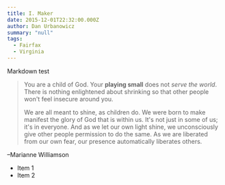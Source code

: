 ```yaml
---
title: I. Maker
date: 2015-12-01T22:32:00.000Z
author: Dan Urbanowicz
summary: "null"
tags:
  - Fairfax
  - Virginia
---
```

Markdown test

> You are a child of God. Your **playing small** does not *serve the world*. There is nothing enlightened about shrinking so that other people won't feel insecure around you.
>
> We are all meant to shine, as children do. We were born to make manifest the glory of God that is within us. It's not just in some of us; it's in everyone. And as we let our own light shine, we unconsciously give other people permission to do the same. As we are liberated from our own fear, our presence automatically liberates others.

–Marianne Williamson



* Item 1
* Item 2